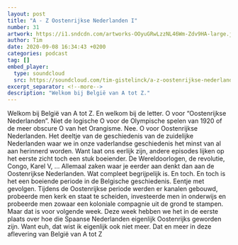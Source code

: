 ```yaml
---
layout: post
title: "A - Z Oostenrijkse Nederlanden I"
number: 31
artwork: https://i1.sndcdn.com/artworks-OOyuGRwLzzNL46Wm-Zdv9HA-large.jpg
author: Tim
date: 2020-09-08 16:34:43 +0200
categories: podcast
tag: []
embed_player:
  type: soundcloud
  src: https://soundcloud.com/tim-gistelinck/a-z-oostenrijkse-nederlanden-i
excerpt_separator: <!--more-->
description: "Welkom bij België van A tot Z."
---
```

Welkom bij België van A tot Z. En welkom bij de letter. O voor “Oostenrijkse Nederlanden”. Niet de logische O voor de Olympische spelen van 1920 of de meer obscure O van het Orangisme. Nee. O voor Oostenrijkse Nederlanden. Het deeltje van de geschiedenis van de zuidelijke Nederlanden waar we in onze vaderlandse geschiedenis het minst van al aan herinnerd worden. Want laat ons eerlijk zijn, andere episodes lijken op het eerste zicht toch een stuk boeiender. De Wereldoorlogen, de revolutie, Congo, Karel V, … Allemaal zaken waar je eerder aan denkt dan aan de Oostenrijkse Nederlanden. Wat compleet begrijpelijk is. En toch. En toch is het een boeiende periode in de Belgische geschiedenis. Eentje met gevolgen. Tijdens de Oostenrijkse periode werden er kanalen gebouwd, probeerde men kerk en staat te scheiden, investeerde men in onderwijs en probeerde men zowaar een koloniale compagnie uit de grond te stampen. Maar dat is voor volgende week. Deze week hebben we het in de eerste plaats over hoe die Spaanse Nederlanden eigenlijk Oostenrijks geworden zijn. Want euh, dat wist ik eigenlijk ook niet meer. Dat en meer in deze aflevering van België van A tot Z